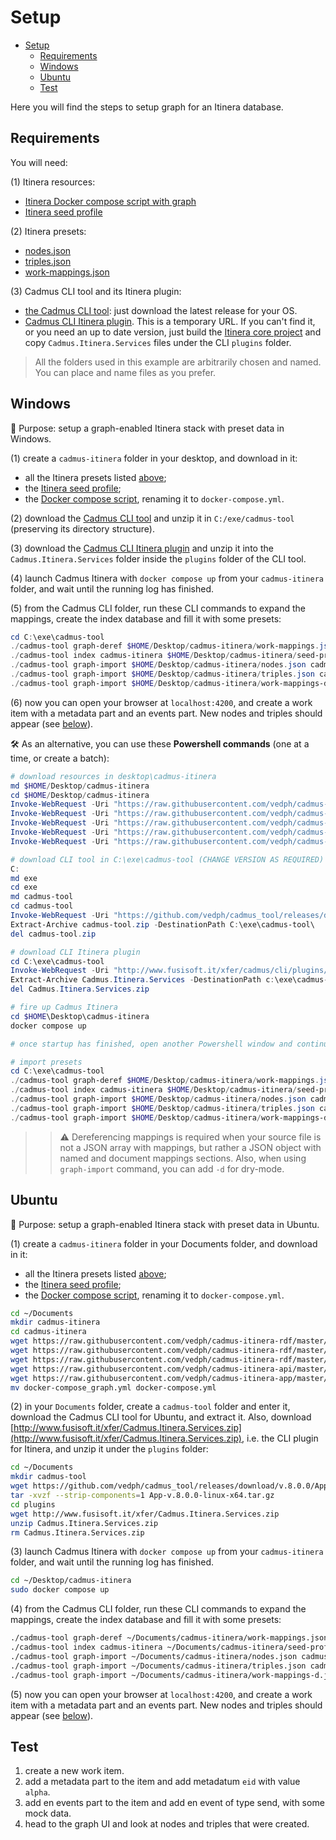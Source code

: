 # Setup

- [Setup](#setup)
  - [Requirements](#requirements)
  - [Windows](#windows)
  - [Ubuntu](#ubuntu)
  - [Test](#test)

Here you will find the steps to setup graph for an Itinera database.

## Requirements

You will need:

(1) Itinera resources:

- [Itinera Docker compose script with graph](https://github.com/vedph/cadmus-itinera-app/blob/master/code/docker-compose_graph.yml)
- [Itinera seed profile](https://github.com/vedph/cadmus-itinera-api/blob/master/code/CadmusItineraApi/wwwroot/seed-profile.json)

(2) Itinera presets:

- [nodes.json](code/nodes.json)
- [triples.json](code/triples.json)
- [work-mappings.json](code/work-mappings.json)

(3) Cadmus CLI tool and its Itinera plugin:

- [the Cadmus CLI tool](https://github.com/vedph/cadmus_tool/releases): just download the latest release for your OS.
- [Cadmus CLI Itinera plugin](http://www.fusisoft.it/xfer/cadmus/cli/plugins/Cadmus.Itinera.Services.zip). This is a temporary URL. If you can't find it, or you need an up to date version, just build the [Itinera core project](https://github.com/vedph/cadmus-itinera) and copy `Cadmus.Itinera.Services` files under the CLI `plugins` folder.

>All the folders used in this example are arbitrarily chosen and named. You can place and name files as you prefer.

## Windows

🎯 Purpose: setup a graph-enabled Itinera stack with preset data in Windows.

(1) create a `cadmus-itinera` folder in your desktop, and download in it:

- all the Itinera presets listed [above](#requirements);
- the [Itinera seed profile](https://github.com/vedph/cadmus-itinera-api/blob/master/code/CadmusItineraApi/wwwroot/seed-profile.json);
- the [Docker compose script](https://github.com/vedph/cadmus-itinera-app/blob/master/code/docker-compose_graph.yml), renaming it to `docker-compose.yml`.

(2) download the [Cadmus CLI tool](https://github.com/vedph/cadmus_tool/releases) and unzip it in `C:/exe/cadmus-tool` (preserving its directory structure).

(3) download the [Cadmus CLI Itinera plugin](http://www.fusisoft.it/xfer/cadmus/cli/plugins/Cadmus.Itinera.Services.zip) and unzip it into the `Cadmus.Itinera.Services` folder inside the `plugins` folder of the CLI tool.

(4) launch Cadmus Itinera with `docker compose up` from your `cadmus-itinera` folder, and wait until the running log has finished.

(5) from the Cadmus CLI folder, run these CLI commands to expand the mappings, create the index database and fill it with some presets:

```ps1
cd C:\exe\cadmus-tool
./cadmus-tool graph-deref $HOME/Desktop/cadmus-itinera/work-mappings.json $HOME/Desktop/cadmus-itinera/work-mappings-d.json
./cadmus-tool index cadmus-itinera $HOME/Desktop/cadmus-itinera/seed-profile.json
./cadmus-tool graph-import $HOME/Desktop/cadmus-itinera/nodes.json cadmus-itinera -g repository-provider.itinera
./cadmus-tool graph-import $HOME/Desktop/cadmus-itinera/triples.json cadmus-itinera -g repository-provider.itinera -m t
./cadmus-tool graph-import $HOME/Desktop/cadmus-itinera/work-mappings-d.json cadmus-itinera -g repository-provider.itinera -m m
```

(6) now you can open your browser at `localhost:4200`, and create a work item with a metadata part and an events part. New nodes and triples should appear (see [below](#test)).

🛠️ As an alternative, you can use these **Powershell commands** (one at a time, or create a batch):

```ps1
# download resources in desktop\cadmus-itinera
md $HOME/Desktop/cadmus-itinera
cd $HOME/Desktop/cadmus-itinera
Invoke-WebRequest -Uri "https://raw.githubusercontent.com/vedph/cadmus-itinera-rdf/master/code/nodes.json" -OutFile nodes.json
Invoke-WebRequest -Uri "https://raw.githubusercontent.com/vedph/cadmus-itinera-rdf/master/code/triples.json" -OutFile triples.json
Invoke-WebRequest -Uri "https://raw.githubusercontent.com/vedph/cadmus-itinera-rdf/master/code/work-mappings.json" -OutFile work-mappings.json
Invoke-WebRequest -Uri "https://raw.githubusercontent.com/vedph/cadmus-itinera-api/master/CadmusItineraApi/wwwroot/seed-profile.json" -OutFile seed-profile.json
Invoke-WebRequest -Uri "https://raw.githubusercontent.com/vedph/cadmus-itinera-app/master/docker-compose_graph.yml" -OutFile "docker-compose.yml"

# download CLI tool in C:\exe\cadmus-tool (CHANGE VERSION AS REQUIRED)
C:
md exe
cd exe
md cadmus-tool
cd cadmus-tool
Invoke-WebRequest -Uri "https://github.com/vedph/cadmus_tool/releases/download/v.8.0.0/App-v.8.0.0-win-x64.zip" -OutFile cadmus-tool.zip
Extract-Archive cadmus-tool.zip -DestinationPath C:\exe\cadmus-tool\
del cadmus-tool.zip

# download CLI Itinera plugin
cd C:\exe\cadmus-tool
Invoke-WebRequest -Uri "http://www.fusisoft.it/xfer/cadmus/cli/plugins/Cadmus.Itinera.Services.zip" -OutFile Cadmus.Itinera.Services.zip
Extract-Archive Cadmus.Itinera.Services -DestinationPath c:\exe\cadmus-tool\plugins\Cadmus.Itinera.Services\
del Cadmus.Itinera.Services.zip

# fire up Cadmus Itinera
cd $HOME\Desktop\cadmus-itinera
docker compose up

# once startup has finished, open another Powershell window and continue...

# import presets
cd C:\exe\cadmus-tool
./cadmus-tool graph-deref $HOME/Desktop/cadmus-itinera/work-mappings.json $HOME/Desktop/cadmus-itinera/work-mappings-d.json
./cadmus-tool index cadmus-itinera $HOME/Desktop/cadmus-itinera/seed-profile.json
./cadmus-tool graph-import $HOME/Desktop/cadmus-itinera/nodes.json cadmus-itinera-graph -g repository-provider.itinera
./cadmus-tool graph-import $HOME/Desktop/cadmus-itinera/triples.json cadmus-itinera-graph -g repository-provider.itinera -m t
./cadmus-tool graph-import $HOME/Desktop/cadmus-itinera/work-mappings-d.json cadmus-itinera-graph -g repository-provider.itinera -m m
```

>>⚠️ Dereferencing mappings is required when your source file is not a JSON array with mappings, but rather a JSON object with named and document mappings sections. Also, when using `graph-import` command, you can add `-d` for dry-mode.

## Ubuntu

🎯 Purpose: setup a graph-enabled Itinera stack with preset data in Ubuntu.

(1) create a `cadmus-itinera` folder in your Documents folder, and download in it:

- all the Itinera presets listed [above](#requirements);
- the [Itinera seed profile](https://github.com/vedph/cadmus-itinera-api/blob/master/CadmusItineraApi/wwwroot/seed-profile.json);
- the [Docker compose script](https://github.com/vedph/cadmus-itinera-app/blob/master/docker-compose_graph.yml), renaming it to `docker-compose.yml`.

```bash
cd ~/Documents
mkdir cadmus-itinera
cd cadmus-itinera
wget https://raw.githubusercontent.com/vedph/cadmus-itinera-rdf/master/code/nodes.json
wget https://raw.githubusercontent.com/vedph/cadmus-itinera-rdf/master/code/triples.json
wget https://raw.githubusercontent.com/vedph/cadmus-itinera-rdf/master/code/work-mappings.json
wget https://raw.githubusercontent.com/vedph/cadmus-itinera-api/master/code/CadmusItineraApi/wwwroot/seed-profile.json
wget https://raw.githubusercontent.com/vedph/cadmus-itinera-app/master/code/docker-compose_graph.yml
mv docker-compose_graph.yml docker-compose.yml
```

(2) in your `Documents` folder, create a `cadmus-tool` folder and enter it, download the Cadmus CLI tool for Ubuntu, and extract it. Also, download [http://www.fusisoft.it/xfer/Cadmus.Itinera.Services.zip](http://www.fusisoft.it/xfer/Cadmus.Itinera.Services.zip), i.e. the CLI plugin for Itinera, and unzip it under the `plugins` folder:

```bash
cd ~/Documents
mkdir cadmus-tool
wget https://github.com/vedph/cadmus_tool/releases/download/v.8.0.0/App-v.8.0.0-linux-x64.tar.gz
tar -xvzf --strip-components=1 App-v.8.0.0-linux-x64.tar.gz
cd plugins
wget http://www.fusisoft.it/xfer/Cadmus.Itinera.Services.zip
unzip Cadmus.Itinera.Services.zip
rm Cadmus.Itinera.Services.zip
```

(3) launch Cadmus Itinera with `docker compose up` from your `cadmus-itinera` folder, and wait until the running log has finished.

```bash
cd ~/Desktop/cadmus-itinera
sudo docker compose up
```

(4) from the Cadmus CLI folder, run these CLI commands to expand the mappings, create the index database and fill it with some presets:

```bash
./cadmus-tool graph-deref ~/Documents/cadmus-itinera/work-mappings.json ~/Documents/cadmus-itinera/work-mappings-d.json
./cadmus-tool index cadmus-itinera ~/Documents/cadmus-itinera/seed-profile.json
./cadmus-tool graph-import ~/Documents/cadmus-itinera/nodes.json cadmus-itinera-graph -g repository-provider.itinera
./cadmus-tool graph-import ~/Documents/cadmus-itinera/triples.json cadmus-itinera-graph -g repository-provider.itinera -m t
./cadmus-tool graph-import ~/Documents/cadmus-itinera/work-mappings-d.json cadmus-itinera-graph -g repository-provider.itinera -m m
```

(5) now you can open your browser at `localhost:4200`, and create a work item with a metadata part and an events part. New nodes and triples should appear (see [below](#test)).

## Test

1. create a new work item.
2. add a metadata part to the item and add metadatum `eid` with value `alpha`.
3. add en events part to the item and add en event of type send, with some mock data.
4. head to the graph UI and look at nodes and triples that were created.
